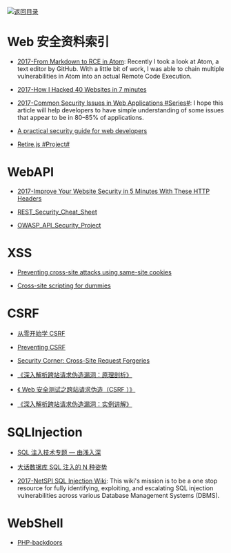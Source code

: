 [![返回目录](https://parg.co/UGo)](https://parg.co/b4z)

# Web 安全资料索引

* [2017-From Markdown to RCE in Atom](https://statuscode.ch/2017/11/from-markdown-to-rce-in-atom/): Recently I took a look at Atom, a text editor by GitHub. With a little bit of work, I was able to chain multiple vulnerabilities in Atom into an actual Remote Code Execution.

* [2017-How I Hacked 40 Websites in 7 minutes](https://parg.co/U5b)

* [2017-Common Security Issues in Web Applications #Series#](https://parg.co/Uu9): I hope this article will help developers to have simple understanding of some issues that appear to be in 80–85% of applications.

- [A practical security guide for web developers](https://github.com/FallibleInc/security-guide-for-developers)

- [Retire.js #Project#](http://retirejs.github.io/retire.js/)

# WebAPI

* [2017-Improve Your Website Security in 5 Minutes With These HTTP Headers](https://parg.co/Upz)

- [REST_Security_Cheat_Sheet](https://www.owasp.org/index.php/REST_Security_Cheat_Sheet)

- [OWASP_API_Security_Project](https://www.owasp.org/index.php/OWASP_API_Security_Project)

# XSS

* [Preventing cross-site attacks using same-site cookies](https://parg.co/bs5)

- [Cross-site scripting for dummies](https://hackernoon.com/cross-site-scripting-for-dummies-be30f76fad09#.6yvkvry4s)

# CSRF

* [从零开始学 CSRF](http://www.freebuf.com/articles/web/55965.html)

* [Preventing CSRF](http://www.playhack.net/view.php?id=31)

* [Security Corner: Cross-Site Request Forgeries](http://shiflett.org/articles/cross-site-request-forgeries)

* [《深入解析跨站请求伪造漏洞：原理剖析》](http://netsecurity.51cto.com/art/200812/102951.htm)

* [《 Web 安全测试之跨站请求伪造（CSRF ）》](http://netsecurity.51cto.com/art/200811/97281.htm)

* [《深入解析跨站请求伪造漏洞：实例讲解》](http://netsecurity.51cto.com/art/200812/102925.htm)

# SQLInjection

* [SQL 注入技术专题 — 由浅入深](http://www.tuicool.com/articles/fAF363)

* [大话数据库 SQL 注入的 N 种姿势](http://www.freebuf.com/articles/web/98119.html)

- [2017-NetSPI SQL Injection Wiki](https://sqlwiki.netspi.com/): This wiki's mission is to be a one stop resource for fully identifying, exploiting, and escalating SQL injection vulnerabilities across various Database Management Systems (DBMS).

# WebShell

* [PHP-backdoors](https://github.com/bartblaze/PHP-backdoors)
